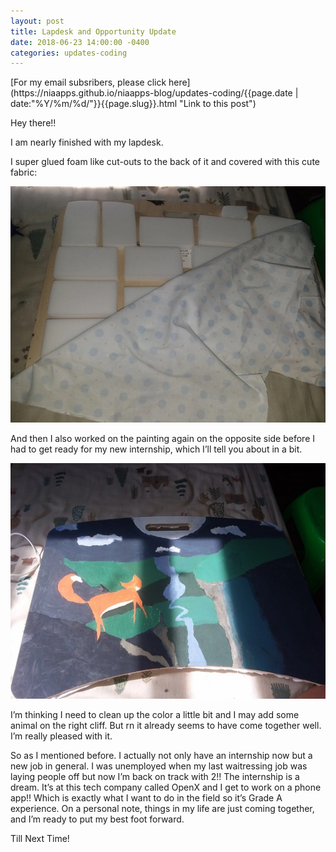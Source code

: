 ```yaml
---
layout: post
title: Lapdesk and Opportunity Update
date: 2018-06-23 14:00:00 -0400
categories: updates-coding
---
```

<!-- Need to copy/paste to each post: -->
<div class="feed" markdown="1">
 [For my email subsribers, please click here](https://niaapps.github.io/niaapps-blog/updates-coding/{{page.date | date:"%Y/%m/%d/"}}{{page.slug}}.html "Link to this post")
</div>

Hey there!!

I am nearly finished with my lapdesk.

I super glued foam like cut-outs to the back of it and covered with this cute fabric:

![alt text](/images/lp2.jpg "back of my lapdesk") 

And then I also worked on the painting again on the opposite side before I had to get ready for my new internship, which I’ll tell you about in a bit.

![alt text](/images/lp3.jpg "paint progress of my lapdesk") 

I’m thinking I need to clean up the color a little bit and I may add some animal on the right cliff. But rn it already seems to have come together well. I’m really pleased with it.

So as I mentioned before. I actually not only have an internship now but a new job in general. I was unemployed when my last waitressing job was laying people off but now I’m back on track with 2!! The internship is a dream. It’s at this tech company called OpenX and I get to work on a phone app!! Which is exactly what I want to do in the field so it’s Grade A experience. On a personal note, things in my life are just coming together, and I’m ready to put my best foot forward.

Till Next Time!
